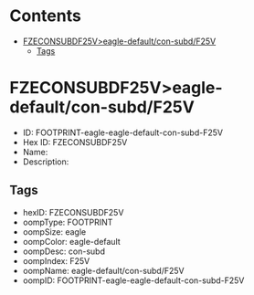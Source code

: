 



Contents
========

* [FZECONSUBDF25V>eagle-default/con-subd/F25V](#fzeconsubdf25veagle-defaultcon-subdf25v)
	* [Tags](#tags)

# FZECONSUBDF25V>eagle-default/con-subd/F25V

- ID: FOOTPRINT-eagle-eagle-default-con-subd-F25V
- Hex ID: FZECONSUBDF25V
- Name: 
- Description: 

## Tags

- hexID: FZECONSUBDF25V
- oompType: FOOTPRINT
- oompSize: eagle
- oompColor: eagle-default
- oompDesc: con-subd
- oompIndex: F25V
- oompName: eagle-default/con-subd/F25V
- oompID: FOOTPRINT-eagle-eagle-default-con-subd-F25V
